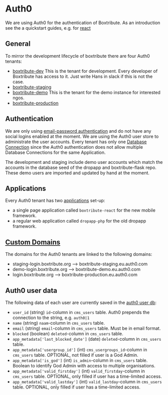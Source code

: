 # Auth0

We are using Auth0 for the authentication of Boxtribute. As an introduction see the a quickstart guides, e.g. for [react](https://auth0.com/docs/quickstart/spa/react)

## General

To mirror the development lifecycle of boxtribute there are four Auth0 tenants:
- [boxtribute-dev](https://boxtribute-dev.eu.auth0.com/)
This is the tenant for development. Every developer of Boxtribute has access to it. Just write Hans in slack if this is not the case.
- [boxtribute-staging](https://boxtribute-staging.eu.auth0.com/)
- [boxtribute-demo](https://boxtribute-demo.eu.auth0.com/)
This is the tenant for the demo instance for interested ngos.
- [boxtribute-production](https://boxtribute-production.eu.auth0.com/)

## Authentication
We are only using [email-password authentication](https://auth0.com/docs/connections/database) and do not have any social logins enabled at the moment. We are using the Auth0 user store to administrate the user accounts. 
Every tenant has only one [Database Connection](https://auth0.com/docs/connections/database) since the Auth0 authentication does not allow multiple Database Connections for the same Application.

The development and staging include demo user accounts which match the accounts in the database seed of the dropapp and boxtribute-flask repo.
These demo users are imported and updated by hand at the moment.

## Applications
Every Auth0 tenant has two [applications](https://auth0.com/docs/applications) set-up:
- a single page application called `boxtribute-react` for the new mobile framework.
- a regular web application called `dropapp-php` for the old dropapp framework.

## [Custom Domains](https://auth0.com/docs/custom-domains)
The domains for the Auth0 tenants are linked to the following domains:
- staging-login.boxtribute.org --> boxtribute-staging.eu.auth0.com
- demo-login.boxtribute.org --> boxtribute-demo.eu.auth0.com
- login.boxtribute.org --> boxtribute-production.eu.auth0.com

## Auth0 user data
The following data of each user are currently saved in the [auth0 user db](https://auth0.com/docs/users/references/bulk-import-database-schema-examples):
- `user_id` (string)
`id`-column in `cms_users` table. Auth0 prepends the connection to the string, e.g. `auth0|1`
- `name` (string)
`naam`-column in `cms_users` table.
- `email` (string)
`email`-column in `cms_users` table. Must be in email format.
- `blocked` (boolean)
`deleted`-column in `cms_users` table.
- `app_metadata['last_blocked_date']` (date)
`deleted`-column in `cms_users` table.
- `app_metadata['usergroup_id']` (int)
`cms_usergroups_id`-column in `cms_users` table. OPTIONAL, not filled if user is a God Admin.
- `app_metadata['is_god']` (int)
`is_admin`-column in `cms_users` table. Boolean to identify God Admin with access to multiple organisations.
- `app_metadata['valid_firstday']` (int)
`valid_firstday`-column in `cms_users` table. OPTIONAL, only filled if user has a time-limited access.
- `app_metadata['valid_lastday']` (int)
`valid_lastday`-column in `cms_users` table. OPTIONAL, only filled if user has a time-limited access.